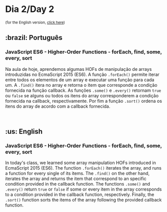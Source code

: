 # Dia 2/Day 2

<small>(for the English version, <a href="#en">click here</a>)</small>

<h2>:brazil: Português</h2>
<h3>JavaScript ES6 - Higher-Order Functions - forEach, find, some, every, sort</h3>
<p>Na aula de hoje, aprendemos algumas HOFs de manipulação de arrays introduzidas no EcmaScript 2015 (ES6). A função <code>.forEach()</code> permite iterar entre todos os elementos de um array e executar uma função para cada um. A <code>.find()</code> itera no array e retorna o item que corresponde a condição fornecida na função callback. As funções <code>.some()</code> e <code>.every()</code> retornam <code>true</code> ou <code>false</code> se alguns ou todos os itens do array corresponderem a condição fornecida na callback, respectivamente. Por fim a função <code>.sort()</code> ordena os itens do array de acordo com a callback fornecida.</p>
<br>

<h2 id="en">:us: English</h2>
<h3>JavaScript ES6 - Higher-Order Functions - forEach, find, some, every, sort</h3>
<p>In today's class, we learned some array manipulation HOFs introduced in EcmaScript 2015 (ES6). The function <code>.forEach()</code> iterates the array, and runs a function for every single of its items. The <code>.find()</code> on the other hand, iterates the array and returns the item that correspond to an specific condition provided in the callback function. The functions <code>.some()</code> and <code>.every()</code> return <code>true</code> or <code>false</code> if some or every item in the array corresponds to a condition provided in the callback function, respectively. Finally, the <code>.sort()</code> function sorts the items of the array following the provided callback function.</p>
